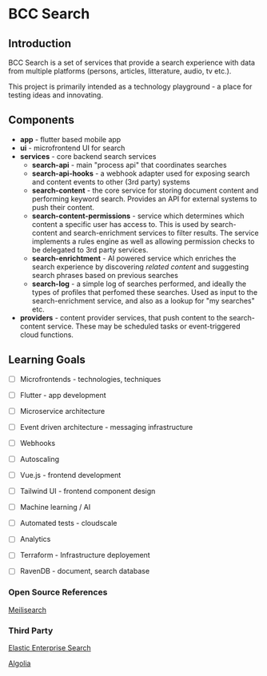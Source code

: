 # BCC Search

## Introduction
BCC Search is a set of services that provide a search experience with data from multiple platforms (persons, articles, litterature, audio, tv etc.).

This project is primarily intended as a technology playground - a place for testing ideas and innovating.


## Components

* **app** - flutter based mobile app
* **ui** - microfrontend UI for search
* **services** - core backend search services
  - **search-api** - main "process api" that coordinates searches
  - **search-api-hooks** - a webhook adapter used for exposing search and content events to other (3rd party) systems
  - **search-content** - the core service for storing document content and performing keyword search. Provides an API for external systems to push their content.
  - **search-content-permissions** - service which determines which content a specific user has access to. This is used by search-content and search-enrichment services to filter results.
     The service implements a rules engine as well as allowing permission checks to be delegated to 3rd party services.
  - **search-enrichtment** - AI powered service which enriches the search experience by discovering _related content_ and suggesting search phrases based on previous searches
  - **search-log** - a simple log of searches performed, and ideally the types of profiles that perfomed these searches. Used as input to the search-enrichment service, and also as a lookup for "my searches" etc.
* **providers** - content provider services, that push content to the search-content service. These may be scheduled tasks or event-triggered cloud functions.


## Learning Goals

- [ ] Microfrontends - technologies, techniques
- [ ] Flutter - app development
- [ ] Microservice architecture
- [ ] Event driven architecture - messaging infrastructure
- [ ] Webhooks
- [ ] Autoscaling
- [ ] Vue.js - frontend development
- [ ] Tailwind UI - frontend component design
- [ ] Machine learning / AI
- [ ] Automated tests - cloudscale
- [ ] Analytics
- [ ] Terraform - Infrastructure deployement
- [ ] RavenDB - document, search database



### Open Source References

[Meilisearch](https://www.meilisearch.com)


### Third Party

[Elastic Enterprise Search](https://www.elastic.co/enterprise-search)

[Algolia](https://www.algolia.com)

